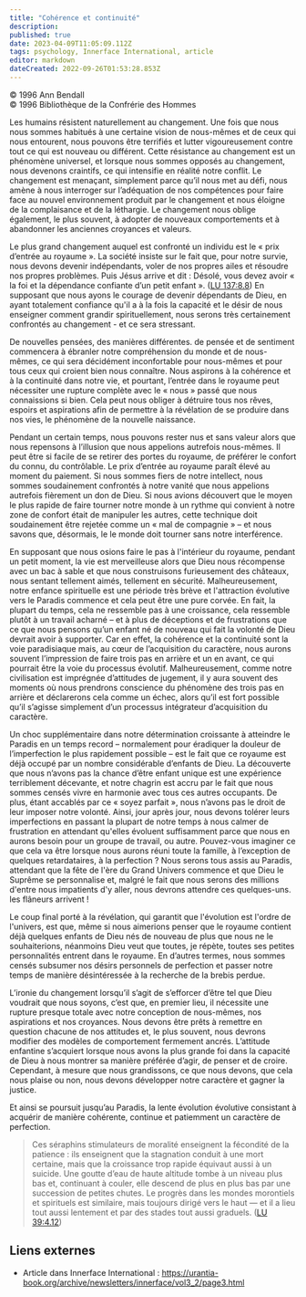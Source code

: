 ```yaml
---
title: "Cohérence et continuité"
description: 
published: true
date: 2023-04-09T11:05:09.112Z
tags: psychology, Innerface International, article
editor: markdown
dateCreated: 2022-09-26T01:53:28.853Z
---
```


<p class="v-card v-sheet theme--light gray lighten-3 px-2">© 1996 Ann Bendall<br>© 1996 Bibliothèque de la Confrérie des Hommes</p>


Les humains résistent naturellement au changement. Une fois que nous nous sommes habitués à une certaine vision de nous-mêmes et de ceux qui nous entourent, nous pouvons être terrifiés et lutter vigoureusement contre tout ce qui est nouveau ou différent. Cette résistance au changement est un phénomène universel, et lorsque nous sommes opposés au changement, nous devenons craintifs, ce qui intensifie en réalité notre conflit. Le changement est menaçant, simplement parce qu’il nous met au défi, nous amène à nous interroger sur l’adéquation de nos compétences pour faire face au nouvel environnement produit par le changement et nous éloigne de la complaisance et de la léthargie. Le changement nous oblige également, le plus souvent, à adopter de nouveaux comportements et à abandonner les anciennes croyances et valeurs.

Le plus grand changement auquel est confronté un individu est le « prix d’entrée au royaume ». La société insiste sur le fait que, pour notre survie, nous devons devenir indépendants, voler de nos propres ailes et résoudre nos propres problèmes. Puis Jésus arrive et dit : Désolé, vous devez avoir « la foi et la dépendance confiante d’un petit enfant ». (<a id="a15_356"></a>[LU 137:8.8](/fr/The_Urantia_Book/137#p8_8)) En supposant que nous ayons le courage de devenir dépendants de Dieu, en ayant totalement confiance qu'il a à la fois la capacité et le désir de nous enseigner comment grandir spirituellement, nous serons très certainement confrontés au changement - et ce sera stressant.

De nouvelles pensées, des manières différentes. de pensée et de sentiment commencera à ébranler notre compréhension du monde et de nous-mêmes, ce qui sera décidément inconfortable pour nous-mêmes et pour tous ceux qui croient bien nous connaître. Nous aspirons à la cohérence et à la continuité dans notre vie, et pourtant, l’entrée dans le royaume peut nécessiter une rupture complète avec le « nous » passé que nous connaissions si bien. Cela peut nous obliger à détruire tous nos rêves, espoirs et aspirations afin de permettre à la révélation de se produire dans nos vies, le phénomène de la nouvelle naissance.

Pendant un certain temps, nous pouvons rester nus et sans valeur alors que nous repensons à l’illusion que nous appelions autrefois nous-mêmes. Il peut être si facile de se retirer des portes du royaume, de préférer le confort du connu, du contrôlable. Le prix d’entrée au royaume paraît élevé au moment du paiement. Si nous sommes fiers de notre intellect, nous sommes soudainement confrontés à notre vanité que nous appelions autrefois fièrement un don de Dieu. Si nous avions découvert que le moyen le plus rapide de faire tourner notre monde à un rythme qui convient à notre zone de confort était de manipuler les autres, cette technique doit soudainement être rejetée comme un « mal de compagnie » – et nous savons que, désormais, le le monde doit tourner sans notre interférence.

En supposant que nous osions faire le pas à l'intérieur du royaume, pendant un petit moment, la vie est merveilleuse alors que Dieu nous récompense avec un bac à sable et que nous construisons furieusement des châteaux, nous sentant tellement aimés, tellement en sécurité. Malheureusement, notre enfance spirituelle est une période très brève et l'attraction évolutive vers le Paradis commence et cela peut être une pure corvée. En fait, la plupart du temps, cela ne ressemble pas à une croissance, cela ressemble plutôt à un travail acharné – et à plus de déceptions et de frustrations que ce que nous pensons qu’un enfant né de nouveau qui fait la volonté de Dieu devrait avoir à supporter. Car en effet, la cohérence et la continuité sont la voie paradisiaque mais, au cœur de l’acquisition du caractère, nous aurons souvent l’impression de faire trois pas en arrière et un en avant, ce qui pourrait être la voie du processus évolutif. Malheureusement, comme notre civilisation est imprégnée d’attitudes de jugement, il y aura souvent des moments où nous prendrons conscience du phénomène des trois pas en arrière et déclarerons cela comme un échec, alors qu’il est fort possible qu’il s’agisse simplement d’un processus intégrateur d’acquisition du caractère.

Un choc supplémentaire dans notre détermination croissante à atteindre le Paradis en un temps record – normalement pour éradiquer la douleur de l’imperfection le plus rapidement possible – est le fait que ce royaume est déjà occupé par un nombre considérable d’enfants de Dieu. La découverte que nous n’avons pas la chance d’être enfant unique est une expérience terriblement décevante, et notre chagrin est accru par le fait que nous sommes censés vivre en harmonie avec tous ces autres occupants. De plus, étant accablés par ce « soyez parfait », nous n’avons pas le droit de leur imposer notre volonté. Ainsi, jour après jour, nous devons tolérer leurs imperfections en passant la plupart de notre temps à nous calmer de frustration en attendant qu'elles évoluent suffisamment parce que nous en aurons besoin pour un groupe de travail, ou autre. Pouvez-vous imaginer ce que cela va être lorsque nous aurons réuni toute la famille, à l’exception de quelques retardataires, à la perfection ? Nous serons tous assis au Paradis, attendant que la fête de l'ère du Grand Univers commence et que Dieu le Suprême se personnalise et, malgré le fait que nous serons des millions d'entre nous impatients d'y aller, nous devrons attendre ces quelques-uns. les flâneurs arrivent !

Le coup final porté à la révélation, qui garantit que l'évolution est l'ordre de l'univers, est que, même si nous aimerions penser que le royaume contient déjà quelques enfants de Dieu nés de nouveau de plus que nous ne le souhaiterions, néanmoins Dieu veut que toutes, je répète, toutes ses petites personnalités entrent dans le royaume. En d’autres termes, nous sommes censés subsumer nos désirs personnels de perfection et passer notre temps de manière désintéressée à la recherche de la brebis perdue.

L’ironie du changement lorsqu’il s’agit de s’efforcer d’être tel que Dieu voudrait que nous soyons, c’est que, en premier lieu, il nécessite une rupture presque totale avec notre conception de nous-mêmes, nos aspirations et nos croyances. Nous devons être prêts à remettre en question chacune de nos attitudes et, le plus souvent, nous devrons modifier des modèles de comportement fermement ancrés. L’attitude enfantine s’acquiert lorsque nous avons la plus grande foi dans la capacité de Dieu à nous montrer sa manière préférée d’agir, de penser et de croire. Cependant, à mesure que nous grandissons, ce que nous devons, que cela nous plaise ou non, nous devons développer notre caractère et gagner la justice.


Et ainsi se poursuit jusqu’au Paradis, la lente évolution évolutive consistant à acquérir de manière cohérente, continue et patiemment un caractère de perfection.

> Ces séraphins stimulateurs de moralité enseignent la fécondité de la patience : ils enseignent que la stagnation conduit à une mort certaine, mais que la croissance trop rapide équivaut aussi à un suicide. Une goutte d’eau de haute altitude tombe à un niveau plus bas et, continuant à couler, elle descend de plus en plus bas par une succession de petites chutes. Le progrès dans les mondes morontiels et spirituels est similaire, mais toujours dirigé vers le haut — et il a lieu tout aussi lentement et par des stades tout aussi graduels. (<a id="a32_543"></a>[LU 39:4.12](/fr/The_Urantia_Book/39#p4_12))

## Liens externes

- Article dans Innerface International : https://urantia-book.org/archive/newsletters/innerface/vol3_2/page3.html

